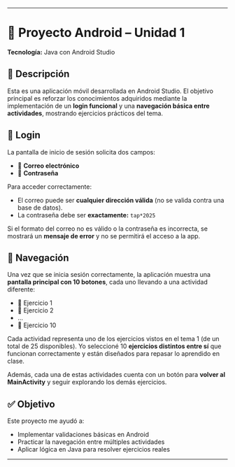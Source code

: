 
---

# 📱 Proyecto Android – Unidad 1

**Tecnología:** Java con Android Studio

## 📌 Descripción

Esta es una aplicación móvil desarrollada en Android Studio. El objetivo principal es reforzar los conocimientos adquiridos mediante la implementación de un **login funcional** y una **navegación básica entre actividades**, mostrando ejercicios prácticos del tema.

## 🔐 Login

La pantalla de inicio de sesión solicita dos campos:

* 📧 **Correo electrónico**
* 🔑 **Contraseña**

Para acceder correctamente:

* El correo puede ser **cualquier dirección válida** (no se valida contra una base de datos).
* La contraseña debe ser **exactamente:** `tap*2025`

Si el formato del correo no es válido o la contraseña es incorrecta, se mostrará un **mensaje de error** y no se permitirá el acceso a la app.

## 🧭 Navegación

Una vez que se inicia sesión correctamente, la aplicación muestra una **pantalla principal con 10 botones**, cada uno llevando a una actividad diferente:

* 🔘 Ejercicio 1
* 🔘 Ejercicio 2
* …
* 🔘 Ejercicio 10

Cada actividad representa uno de los ejercicios vistos en el tema 1 (de un total de 25 disponibles). Yo seleccioné 10 **ejercicios distintos entre sí** que funcionan correctamente y están diseñados para repasar lo aprendido en clase.

Además, cada una de estas actividades cuenta con un botón para **volver al MainActivity** y seguir explorando los demás ejercicios.

## ✅ Objetivo

Este proyecto me ayudó a:

* Implementar validaciones básicas en Android
* Practicar la navegación entre múltiples actividades
* Aplicar lógica en Java para resolver ejercicios reales

---


